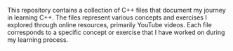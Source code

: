 This repository contains a collection of C++ files that document my journey in learning C++. The files represent various concepts and exercises I explored through online resources, primarily YouTube videos. Each file corresponds to a specific concept or exercise that I have worked on during my learning process.
